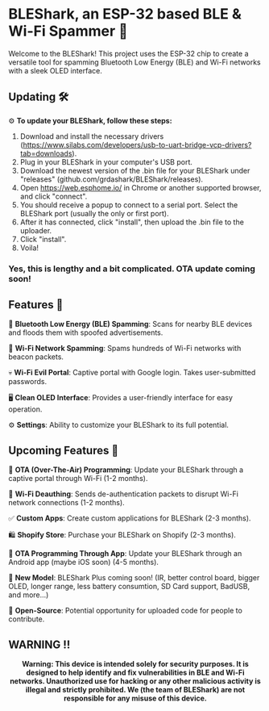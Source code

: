 # BLEShark, an ESP-32 based BLE & Wi-Fi Spammer 📶

Welcome to the BLEShark! This project uses the ESP-32 chip to create a versatile tool for spamming Bluetooth Low Energy (BLE) and Wi-Fi networks with a sleek OLED interface. 

## Updating 🛠️

⚙️ **To update your BLEShark, follow these steps:**
1. Download and install the necessary drivers (https://www.silabs.com/developers/usb-to-uart-bridge-vcp-drivers?tab=downloads). 
2. Plug in your BLEShark in your computer's USB port.
3. Download the newest version of the .bin file for your BLEShark under "releases" (github.com/grdashark/BLEShark/releases). 
4. Open https://web.esphome.io/ in Chrome or another supported browser, and click "connect".
5. You should receive a popup to connect to a serial port. Select the BLEShark port (usually the only or first port).
6. After it has connected, click "install", then upload the .bin file to the uploader.
7. Click "install".
8. Voila!
### Yes, this is lengthy and a bit complicated. OTA update coming soon!

## Features 🚀

🔋 **Bluetooth Low Energy (BLE) Spamming**: Scans for nearby BLE devices and floods them with spoofed advertisements.

📶 **Wi-Fi Network Spamming**: Spams hundreds of Wi-Fi networks with beacon packets.

💀 **Wi-Fi Evil Portal**: Captive portal with Google login. Takes user-submitted passwords.

🖥️ **Clean OLED Interface**: Provides a user-friendly interface for easy operation.

⚙️ **Settings**: Ability to customize your BLEShark to its full potential.


## Upcoming Features 🎉


📡 **OTA (Over-The-Air) Programming**: Update your BLEShark through a captive portal through Wi-Fi (1-2 months).

🤖 **Wi-Fi Deauthing**: Sends de-authentication packets to disrupt Wi-Fi network connections (1-2 months).

✅ **Custom Apps**: Create custom applications for BLEShark (2-3 months).

🛍️ **Shopify Store**: Purchase your BLEShark on Shopify (2-3 months).

📱 **OTA Programming Through App**: Update your BLEShark through an Android app (maybe iOS soon) (4-5 months).

📰 **New Model**: BLEShark Plus coming soon! (IR, better control board, bigger OLED, longer range, less battery consumtion, SD Card support, BadUSB, and more...)  

🙌 **Open-Source**: Potential opportunity for uploaded code for people to contribute.

## WARNING ‼️

<p align="center">
<strong>
  Warning: This device is intended solely for security purposes. It is designed to help identify and fix vulnerabilities in BLE and Wi-Fi networks. Unauthorized use for hacking or any other malicious activity is illegal and strictly prohibited. We (the team of BLEShark) are not responsible for any misuse of this device.</strong>
</p>

